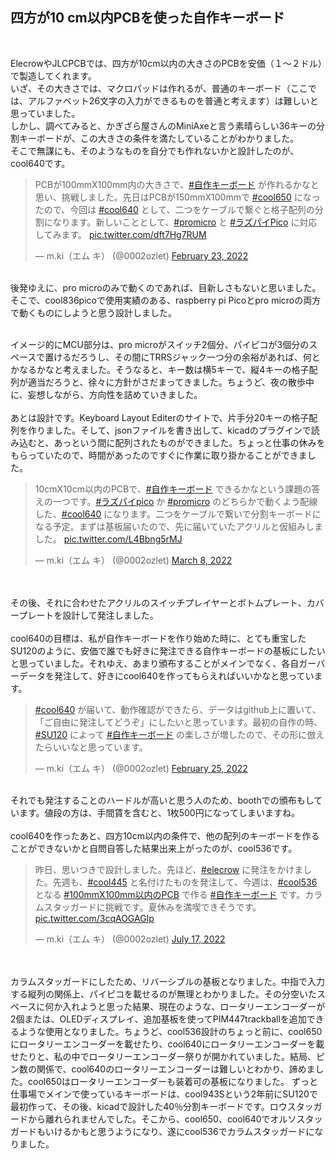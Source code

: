 
## 四方が10 cm以内PCBを使った自作キーボード
<br>

ElecrowやJLCPCBでは、四方が10cm以内の大きさのPCBを安価（１〜２ドル）で製造してくれます。
<br>
いざ、その大きさでは、マクロパッドは作れるが、普通のキーボード（ここでは、アルファベット26文字の入力ができるものを普通と考えます）は難しいと思っていました。
<br>
しかし、調べてみると、かぎざら屋さんのMiniAxeと言う素晴らしい36キーの分割キーボードが、この大きさの条件を満たしていることがわかりました。
<br>
そこで無謀にも、そのようなものを自分でも作れないかと設計したのが、cool640です。
<br>

<blockquote class="twitter-tweet" data-theme="dark"><p lang="ja" dir="ltr">PCBが100mmX100mm内の大きさで、<a href="https://twitter.com/hashtag/%E8%87%AA%E4%BD%9C%E3%82%AD%E3%83%BC%E3%83%9C%E3%83%BC%E3%83%89?src=hash&amp;ref_src=twsrc%5Etfw">#自作キーボード</a> が作れるかなと思い、挑戦しました。先日はPCBが150mmX100mmで <a href="https://twitter.com/hashtag/cool650?src=hash&amp;ref_src=twsrc%5Etfw">#cool650</a> になったので、今回は <a href="https://twitter.com/hashtag/cool640?src=hash&amp;ref_src=twsrc%5Etfw">#cool640</a> として、二つをケーブルで繋ぐと格子配列の分割になります。新しいこととして、<a href="https://twitter.com/hashtag/promicro?src=hash&amp;ref_src=twsrc%5Etfw">#promicro</a> と <a href="https://twitter.com/hashtag/%E3%83%A9%E3%82%BA%E3%83%91%E3%82%A4Pico?src=hash&amp;ref_src=twsrc%5Etfw">#ラズパイPico</a> に対応してみます。 <a href="https://t.co/dft7Hg7RUM">pic.twitter.com/dft7Hg7RUM</a></p>&mdash; m.ki（エム キ） (@0002ozlet) <a href="https://twitter.com/0002ozlet/status/1496460445955280901?ref_src=twsrc%5Etfw">February 23, 2022</a></blockquote>

<br>
後発ゆえに、pro microのみで動くのであれば、目新しさもないと思いました。そこで、cool836picoで使用実績のある、raspberry pi Picoとpro microの両方で動くものにしようと思う設計しました。
<br>
<br>

イメージ的にMCU部分は、pro microがスイッチ2個分、パイピコが3個分のスペースで置けるだろうし、その間にTRRSジャック一つ分の余裕があれば、何とかなるかなと考えました。そうなると、キー数は横5キーで、縦4キーの格子配列が適当だろうと、徐々に方針がさだまってきました。ちょうど、夜の散歩中に、妄想しながら、方向性を詰めていきました。
<br>
<br>
あとは設計です。Keyboard Layout Editerのサイトで、片手分20キーの格子配列を作りました。そして、jsonファイルを書き出して、kicadのプラグインで読み込むと、あっという間に配列されたものができました。ちょっと仕事の休みをもらっていたので、時間があったのですぐに作業に取り掛かることができました。
<br>
<blockquote class="twitter-tweet"><p lang="ja" dir="ltr">10cmX10cm以内のPCBで、<a href="https://twitter.com/hashtag/%E8%87%AA%E4%BD%9C%E3%82%AD%E3%83%BC%E3%83%9C%E3%83%BC%E3%83%89?src=hash&amp;ref_src=twsrc%5Etfw">#自作キーボード</a> できるかなという課題の答えの一つです。<a href="https://twitter.com/hashtag/%E3%83%A9%E3%82%BA%E3%83%91%E3%82%A4pico?src=hash&amp;ref_src=twsrc%5Etfw">#ラズパイpico</a> か <a href="https://twitter.com/hashtag/promicro?src=hash&amp;ref_src=twsrc%5Etfw">#promicro</a> のどちらかで動くよう配線した、<a href="https://twitter.com/hashtag/cool640?src=hash&amp;ref_src=twsrc%5Etfw">#cool640</a> になります。二つをケーブルで繋いで分割キーボードになる予定。まずは基板届いたので、先に届いていたアクリルと仮組みしました。 <a href="https://t.co/L4Bbng5rMJ">pic.twitter.com/L4Bbng5rMJ</a></p>&mdash; m.ki（エム キ） (@0002ozlet) <a href="https://twitter.com/0002ozlet/status/1501177149167861761?ref_src=twsrc%5Etfw">March 8, 2022</a></blockquote> <script async src="https://platform.twitter.com/widgets.js" charset="utf-8"></script>

<br>
<br>
その後、それに合わせたアクリルのスイッチプレイヤーとボトムプレート、カバープレートを設計して発注しました。
<br>
<br>
cool640の目標は、私が自作キーボードを作り始めた時に、とても重宝したSU120のように、安価で誰でも好きに発注できる自作キーボードの基板にしたいと思っていました。それゆえ、あまり頒布することがメインでなく、各自ガーバーデータを発注して、好きにcool640を作ってもらえればいいかなと思っています。
<br>
<blockquote class="twitter-tweet"><p lang="ja" dir="ltr"><a href="https://twitter.com/hashtag/cool640?src=hash&amp;ref_src=twsrc%5Etfw">#cool640</a> が届いて、動作確認ができたら、データはgithub上に置いて、「ご自由に発注してどうぞ」にしたいと思っています。最初の自作の時、<a href="https://twitter.com/hashtag/SU120?src=hash&amp;ref_src=twsrc%5Etfw">#SU120</a> によって <a href="https://twitter.com/hashtag/%E8%87%AA%E4%BD%9C%E3%82%AD%E3%83%BC%E3%83%9C%E3%83%BC%E3%83%89?src=hash&amp;ref_src=twsrc%5Etfw">#自作キーボード</a> の楽しさが増したので、その形に倣えたらいいなと思っています。</p>&mdash; m.ki（エム キ） (@0002ozlet) <a href="https://twitter.com/0002ozlet/status/1497045745970540550?ref_src=twsrc%5Etfw">February 25, 2022</a></blockquote> <script async src="https://platform.twitter.com/widgets.js" charset="utf-8"></script>
<br>
それでも発注することのハードルが高いと思う人のため、boothでの頒布もしています。値段の方は、手間賃を含むと、1枚500円になってしまいますね。
 <br>
 <br>
cool640を作ったあと、四方10cm以内の条件で、他の配列のキーボードを作ることができないかと自問自答した結果出来上がったのが、cool536です。
<br>
<blockquote class="twitter-tweet"><p lang="ja" dir="ltr">昨日、思いつきで設計しました。先ほど、<a href="https://twitter.com/hashtag/elecrow?src=hash&amp;ref_src=twsrc%5Etfw">#elecrow</a> に発注をかけました。先週も、<a href="https://twitter.com/hashtag/cool445?src=hash&amp;ref_src=twsrc%5Etfw">#cool445</a> と名付けたものを発注して、今週は、<a href="https://twitter.com/hashtag/cool536?src=hash&amp;ref_src=twsrc%5Etfw">#cool536</a> となる <a href="https://twitter.com/hashtag/100mmX100mm%E4%BB%A5%E5%86%85%E3%81%AEPCB?src=hash&amp;ref_src=twsrc%5Etfw">#100mmX100mm以内のPCB</a> で作る <a href="https://twitter.com/hashtag/%E8%87%AA%E4%BD%9C%E3%82%AD%E3%83%BC%E3%83%9C%E3%83%BC%E3%83%89?src=hash&amp;ref_src=twsrc%5Etfw">#自作キーボード</a> です。カラムスタッガードに挑戦です。夏休みを満喫できそうです。 <a href="https://t.co/3cqAOGAGIp">pic.twitter.com/3cqAOGAGIp</a></p>&mdash; m.ki（エム キ） (@0002ozlet) <a href="https://twitter.com/0002ozlet/status/1548638040725172224?ref_src=twsrc%5Etfw">July 17, 2022</a></blockquote> <script async src="https://platform.twitter.com/widgets.js" charset="utf-8"></script>

<br>
<br>
カラムスタッガードにしたため、リバーシブルの基板となりました。中指で入力する縦列の関係上、パイピコを載せるのが無理とわかりました。その分空いたスペースに何か入れようと思った結果、現在のような、ロータリーエンコーダーが2個または、OLEDディスプレイ、追加基板を使ってPIM447trackballを追加できるような使用となりました。ちょうど、cool536設計のちょっと前に、cool650にロータリーエンコーダーを載せたり、cool640にロータリーエンコーダーを載せたりと、私の中でロータリーエンコーダー祭りが開かれていました。結局、ピン数の関係で、cool640のロータリーエンコーダーは難しいとわかり、諦めました。cool650はロータリーエンコーダーも装着可の基板になりました。
ずっと仕事場でメインで使っているキーボードは、cool943Sという2年前にSU120で最初作って、その後、kicadで設計した40％分割キーボードです。ロウスタッガードから離れられませんでした。そこから、cool650、cool640でオルソスタッガードもいけるかもと思うようになり、遂にcool536でカラムスタッガードになりました。